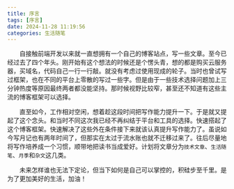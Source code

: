 ```yaml
---
title: 序言
tags: [序言]
date: 2024-11-28 11:19:56
categories: 生活随笔
---
```


&emsp;&emsp;自接触前端开发以来就一直想拥有一个自己的博客站点，写一些文章。至今已经过去了四个年头。刚开始有这个想法的时候还是个愣头青，想的都是购买云服务器，买域名，代码自己一行一行敲。就没有考虑过使用现成的轮子。当时也曾试写过框架，也在不同的平台上零散的写过一些字。但是由于一些技术选择问题加上三分钟热度等原因最终两者都没能坚持。那时候视野比较窄，甚至还不知道有这些主流的博客框架可以选择。

&emsp;&emsp;直至如今，工作相对空闲，想着趁这段时间把写作能力提升一下。于是就又提起了这个念头。和当时不同这次我已经不再纠结于平台和工具的选择。快速搭起了这个博客框架。快速解决了这些外在条件接下来就该认真提升写作能力了。虽说如今写月记也有两年时间了，但那实在太过于流水账也就不迁移过来了。往后尽量地将写作培养成一个习惯，顺带地把读书当成爱好。计划将文章分为`技术文章`、`生活随笔`、`月季`和`杂文`这几类。

&emsp;&emsp;未来怎样谁也无法下定论，但当下如何是自己可以掌控的，积硅步至千里。是为了更加美好的生活，加油！
